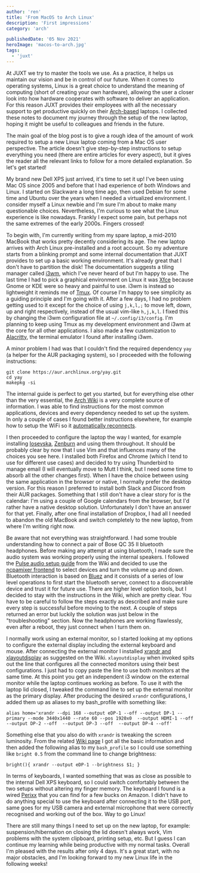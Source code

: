 ```yaml
---
author: 'ren'
title: 'From MacOS to Arch Linux'
description: 'First impressions'
category: 'arch'

publishedDate: '05 Nov 2021'
heroImage: 'macos-to-arch.jpg'
tags:
  - 'juxt'
---
```


At JUXT we try to master the tools we use. As a practice, it helps us
maintain our vision and be in control of our future. When it comes to
operating systems, Linux is a great choice to understand the meaning of
computing (short of creating your own hardware), allowing the user a
closer look into how hardware cooperates with software to deliver an
application. For this reason JUXT provides their employees with all the
necessary support to get productive quickly on their
[Arch-based](https://archlinux.org/) laptops. I collected these notes to
document my journey through the setup of the new laptop, hoping it might
be useful to colleagues and friends in the future.

The main goal of the blog post is to give a rough idea of the amount of
work required to setup a new Linux laptop coming from a Mac OS user
perspective. The article doesn't give step-by-step instructions to setup
everything you need (there are entire articles for every aspect), but it
gives the reader all the relevant links to follow for a more detailed
explanation. So let's get started!

My brand new Dell XPS just arrived, it's time to set it up! I've been
using Mac OS since 2005 and before that I had experience of both Windows
and Linux. I started on Slackware a long time ago, then used Debian for
some time and Ubuntu over the years when I needed a virtualized
environment. I consider myself a Linux newbie and I'm sure I'm about to
make many questionable choices. Nevertheless, I'm curious to see what
the Linux experience is like nowadays. Frankly I expect some pain, but
perhaps not the same extremes of the early 2000s. Fingers crossed!

To begin with, I'm currently writing from my spare laptop, a mid-2010
MacBook that works pretty decently considering its age. The new laptop
arrives with Arch Linux pre-installed and a root account. So my
adventure starts from a blinking prompt and some internal documentation
that JUXT provides to set up a basic working environment. It's already
great that I don't have to partition the disk! The documentation
suggests a tiling manager called [i3wm](https://i3wm.org/), which I've
never heard of but I'm happy to use. The last time I had to pick a
graphical environment on Linux it was [Xfce](https://www.xfce.org/)
because Gnome or KDE were so heavy and painful to use. i3wm is instead
so lightweight it reminds me of
[Tmux](https://github.com/tmux/tmux/wiki). Of course I'm happy to see
simplicity as a guiding principle and I'm going with it. After a few
days, I had no problem getting used to it except for the choice of using
`j,k,l,;` to move left, down, up and right respectively, instead of the
usual vim-like `h,j,k,l`. I fixed this by changing the i3wm
configuration file at `~/.config/i3/config`. I'm planning to keep using
Tmux as my development environment and i3wm at the core for all other
applications. I also made a few customization to
[Alacritty](https://github.com/alacritty/alacritty#configuration), the
terminal emulator I found after installing i3wm.

A minor problem I had was that I couldn't find the required dependency
`yay` (a helper for the AUR packaging system), so I proceeded with the
following instructions:

    git clone https://aur.archlinux.org/yay.git
    cd yay
    makepkg -si

The internal guide is perfect to get you started, but for everything
else other than the very essential, the [Arch
Wiki](https://wiki.archlinux.org/title/USB_storage_devices) is a very
complete source of information. I was able to find instructions for the
most common applications, devices and every dependency needed to set up
the system. In only a couple of cases I found better instructions
elsewhere, for example how to setup the WiFi so it [automatically
reconnects](https://unix.stackexchange.com/questions/80470/arch-linux-wifi-works-manually-how-to-make-it-automatic).

I then proceeded to configure the laptop the way I wanted, for example
installing [Iosevska](https://github.com/be5invis/Iosevka),
[Zenburn](https://github.com/jnurmine/Zenburn) and using them
throughout. It should be probably clear by now that I use Vim and that
influences many of the choices you see here. I installed both Firefox
and Chrome (which I tend to use for different use cases) and decided to
try using Thunderbird to manage email (I will eventually move to Mutt I
think, but I need some time to absorb all the other changes first). When
I have the choice between using the same application in the browser or
native, I normally prefer the desktop version. For this reason I
preferred to install both Slack and Discord from their AUR packages.
Something that I still don't have a clear story for is the calendar: I'm
using a couple of Google calendars from the browser, but I'd rather have
a native desktop solution. Unfortunately I don't have an answer for that
yet. Finally, after one final installation of Dropbox, I had all I
needed to abandon the old MacBook and switch completely to the new
laptop, from where I'm writing right now.

Be aware that not everything was straightforward. I had some trouble
understanding how to connect a pair of Bose QC 35 II bluetooth
headphones. Before making any attempt at using bluetooth, I made sure
the audio system was working properly using the internal speakers. I
followed the [Pulse audio setup
guide](https://wiki.archlinux.org/title/PulseAudio) from the Wiki and
decided to use the [ncpamixer
frontend](https://github.com/fulhax/ncpamixer) to select devices and
turn the volume up and down. Bluetooth interaction is based on
[Bluez](https://wiki.archlinux.org/title/Bluetooth) and it consists of a
series of low level operations to first start the bluetooth server,
connect to a discoverable device and trust it for future use. There are
higher level option tools, but I decided to stay with the instructions
in the Wiki, which are pretty clear. You have to be careful to follow
the steps exactly as described and make sure every step is successful
before moving to the next. A couple of steps returned an error but
luckily the solution was just below in the \"troubleshooting\" section.
Now the headphones are working flawlessly, even after a reboot, they
just connect when I turn them on.

I normally work using an external monitor, so I started looking at my
options to configure the external display including the external
keyboard and mouse. After connecting the external monitor I installed
[xrandr and xlayoutdisplay](https://wiki.archlinux.org/title/Xrandr) as
suggested on the Wiki. `xlayoutdisplay` when invoked spits out the line
that configures all the connected monitors using their best
configurations. I just had to copy paste the line to use both monitors
at the same time. At this point you get an independent i3 window on the
external monitor while the laptop continues working as before. To use it
with the laptop lid closed, I tweaked the command line to set up the
external monitor as the primary display. After producing the desired
`xrandr` configurations, I added them up as aliases to my bash_profile
with something like:

    alias home='xrandr --dpi 168 --output eDP-1 --off --output DP-1 --primary --mode 3440x1440 --rate 60 --pos 1920x0  --output HDMI-1 --off  --output DP-2 --off  --output DP-3 --off  --output DP-4 --off'

Something else that you also do with `xrandr` is tweaking the screen
luminosity. From the related [Wiki
page](https://wiki.archlinux.org/title/backlight) I got all the basic
information and then added the following alias to my `bash_profile` so I
could use something like `bright 0.5` from the command line to change
brightness:

    bright(){ xrandr --output eDP-1 --brightness $1; }

In terms of keyboards, I wanted something that was as close as possible
to the internal Dell XPS keyboard, so I could switch comfortably between
the two setups without altering my finger memory. The keyboard I found
is a wired [Perixx](https://www.amazon.co.uk/dp/B08C5LX743) that you can
find for a few bucks on Amazon. I didn't have to do anything special to
use the keyboard after connecting it to the USB port, same goes for my
USB camera and external microphone that were correctly recognised and
working out of the box. Way to go Linux!

There are still many things I need to set up on the new laptop, for
example: suspension/hibernation on closing the lid doesn't always work,
Vim problems with the system clipboard, printing setup, etc. But I guess
I can continue my learning while being productive with my normal tasks.
Overall I'm pleased with the results after only 4 days. It's a great
start, with no major obstacles, and I'm looking forward to my new Linux
life in the following weeks!
